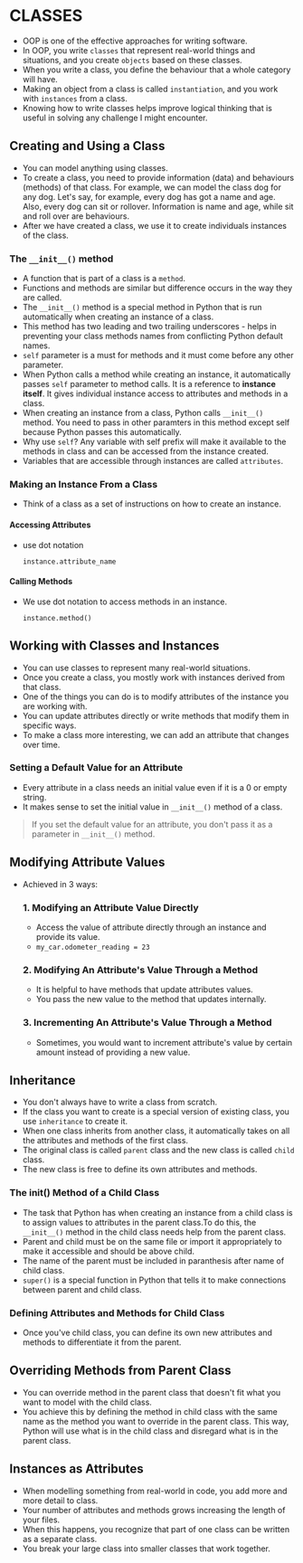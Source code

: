 # CLASSES
- OOP is one of the effective approaches for writing software.
- In OOP, you write `classes` that represent real-world things and situations, and you create `objects` based on these classes.
- When you write a class, you define the behaviour that a whole category will have. 
- Making an object from a class is called `instantiation`, and you work with `instances` from a class. 
- Knowing how to write classes helps improve logical thinking that is useful in solving any challenge I might encounter. 
## Creating and Using a Class
- You can model anything using classes.
- To create a class, you need to provide information (data) and behaviours (methods) of that class. For example, we can model the class dog for any dog. Let's say, for example, every dog has got a name and age. Also, every dog can sit or rollover. Information is name and age, while sit and roll over are behaviours. 
- After we have created a class, we use it to create individuals instances of the class.
### The `__init__()` method
- A function that is part of a class is a `method`. 
- Functions and methods are similar but difference occurs in the way they are called. 
- The `__init__()` method is a special method in Python that is run automatically when creating an instance of a class. 
- This method has two leading and two trailing underscores - helps in preventing your class methods names from conflicting Python default names. 
- `self` parameter is a must for methods and it must come before any other parameter. 
- When Python calls a method while creating an instance, it automatically passes `self` parameter to method calls. It is a reference to **instance itself**. It gives individual instance access to attributes and methods in a class.
- When creating an instance from a class, Python calls `__init__()` method. You need to pass in other paramters in this method except self because Python passes this automatically. 
- Why use `self`? Any variable with self prefix will make it available to the methods in class and can be accessed from the instance created. 
- Variables that are accessible through instances are called `attributes`.
### Making an Instance From a Class
- Think of a class as a set of instructions on how to create an instance.
#### Accessing Attributes
- use dot notation 
  ```
  instance.attribute_name
  ```

#### Calling Methods
- We use dot notation to access methods in an instance.
  ```
  instance.method()
  ```
## Working with Classes and Instances
- You can use classes to represent many real-world situations.
- Once you create a class, you mostly work with instances derived from that class.
- One of the things you can do is to modify attributes of the instance you are working with.
- You can update attributes directly or write methods that modify them in specific ways.
- To make a class more interesting, we can add an attribute that changes over time. 
### Setting a Default Value for an Attribute
- Every attribute in a class needs an initial value even if it is a 0 or empty string.
- It makes sense to set the initial value in `__init__()` method of a class.
> If you set the default value for an attribute, you don't pass it as a parameter in `__init__()` method.
## Modifying Attribute Values
- Achieved in 3 ways:
  ### 1. Modifying an Attribute Value Directly
  - Access the value of attribute directly through an instance and provide its value.
  - `my_car.odometer_reading = 23`
  ### 2. Modifying An Attribute's Value Through a Method
  - It is helpful to have methods that update attributes values.
  - You pass the new value to the method that updates internally.
  ### 3. Incrementing An Attribute's Value Through a Method
  - Sometimes, you would want to increment attribute's value by certain amount instead of providing a new value.
## Inheritance
- You don't always have to write a class from scratch.
- If the class you want to create is a special version of existing class, you use `inheritance` to create it.
- When one class inherits from another class, it automatically takes on all the attributes and methods of the first class.
- The original class is called `parent` class and the new class is called `child` class.
- The new class is free to define its own attributes and methods.
### The __init__() Method of a Child Class
- The task that Python has when creating an instance from a child class is to assign values to attributes in the parent class.To do this, the `__init__()` method in the child class needs help from the parent class.
- Parent and child must be on the same file or import it appropriately to make it accessible and should be above child.
- The name of the parent must be included in paranthesis after name of child class.
- `super()` is a special function in Python that tells it to make connections between parent and child class.
### Defining Attributes and Methods for Child Class
- Once you've child class, you can define its own new attributes and methods to differentiate it from the parent.
## Overriding Methods from Parent Class
- You can override method in the parent class that doesn't fit what you want to model with the child class.
- You achieve this by defining the method in child class with the same name as the method you want to override in the parent class. This way, Python will use what is in the child class and disregard what is in the parent class.
## Instances as Attributes
- When modelling something from real-world in code, you add more and more detail to class.
- Your number of attributes and methods grows increasing the length of your files. 
- When this happens, you recognize that part of one class can be written as a separate class.
- You break your large class into smaller classes that work together.